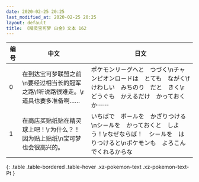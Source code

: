 ```yaml
---
date: 2020-02-25 20:25
last_modified_at: 2020-02-25 20:25
layout: default
title: 《精灵宝可梦 白金》文本 162
---
```

| 编号 | 中文 | 日文 |
| ---- | ---- | ---- |
| 0 | 在到达宝可梦联盟之前\n要经过相当长的冠军之路\f听说路很难走。\r道具也要多准备啊…… | ポケモンリ－グへと　つづく\nチャンピオンロ－ドは　とても　ながく\fけわしい　みちのり　だと　きく\rどうぐも　かえるだけ　かっておくか⋯⋯ |
| 1 | 在商店买贴纸贴在精灵球上吧！\r为什么？！因为贴上贴纸\n宝可梦也会很高兴的。 | いちばで　ボ－ルを　かざりつける\nシ－ルを　かっておくと　しよう！\rなぜならば！　シ－ルを　はりつけると\nポケモンも　よろこんでくれるからな |
{: .table .table-bordered .table-hover .xz-pokemon-text .xz-pokemon-text-Pt }